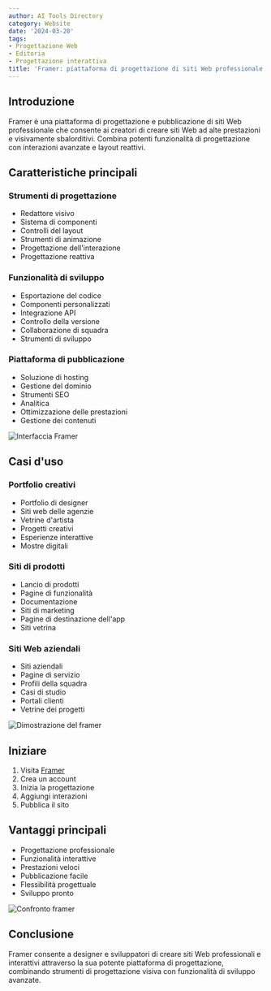 ```yaml
---
author: AI Tools Directory
category: Website
date: '2024-03-20'
tags:
- Progettazione Web
- Editoria
- Progettazione interattiva
title: 'Framer: piattaforma di progettazione di siti Web professionale'
---
```


## Introduzione

Framer è una piattaforma di progettazione e pubblicazione di siti Web professionale che consente ai creatori di creare siti Web ad alte prestazioni e visivamente sbalorditivi. Combina potenti funzionalità di progettazione con interazioni avanzate e layout reattivi.

## Caratteristiche principali

### Strumenti di progettazione
- Redattore visivo
- Sistema di componenti
- Controlli del layout
- Strumenti di animazione
- Progettazione dell'interazione
- Progettazione reattiva

### Funzionalità di sviluppo
- Esportazione del codice
- Componenti personalizzati
- Integrazione API
- Controllo della versione
- Collaborazione di squadra
- Strumenti di sviluppo

### Piattaforma di pubblicazione
- Soluzione di hosting
- Gestione del dominio
- Strumenti SEO
- Analitica
- Ottimizzazione delle prestazioni
- Gestione dei contenuti

![Interfaccia Framer](/imgs/framer/interface.jpg)

## Casi d'uso

### Portfolio creativi
- Portfolio di designer
- Siti web delle agenzie
- Vetrine d'artista
- Progetti creativi
- Esperienze interattive
- Mostre digitali

### Siti di prodotti
- Lancio di prodotti
- Pagine di funzionalità
- Documentazione
- Siti di marketing
- Pagine di destinazione dell'app
- Siti vetrina

### Siti Web aziendali
- Siti aziendali
- Pagine di servizio
- Profili della squadra
- Casi di studio
- Portali clienti
- Vetrine dei progetti

![Dimostrazione del framer](/imgs/framer/demo.jpg)

## Iniziare

1. Visita [Framer](https://framer.com)
2. Crea un account
3. Inizia la progettazione
4. Aggiungi interazioni
5. Pubblica il sito

## Vantaggi principali

- Progettazione professionale
- Funzionalità interattive
- Prestazioni veloci
- Pubblicazione facile
- Flessibilità progettuale
- Sviluppo pronto

![Confronto framer](/imgs/framer/comparison.jpg)

## Conclusione

Framer consente a designer e sviluppatori di creare siti Web professionali e interattivi attraverso la sua potente piattaforma di progettazione, combinando strumenti di progettazione visiva con funzionalità di sviluppo avanzate.
